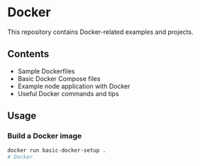 # Docker

This repository contains Docker-related examples and projects.

## Contents

- Sample Dockerfiles
- Basic Docker Compose files
- Example node application with Docker
- Useful Docker commands and tips

## Usage

### Build a Docker image

```bash
docker run basic-docker-setup .
# Docker

